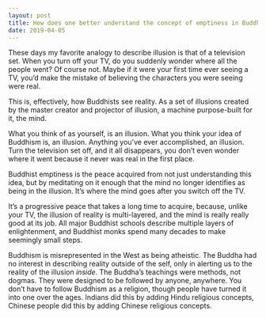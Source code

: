 ```yaml
---
layout: post
title: How does one better understand the concept of emptiness in Buddhism?
date: 2019-04-05
---
```


<p>These days my favorite analogy to describe illusion is that of a television set. When you turn off your TV, do you suddenly wonder where all the people went? Of course not. Maybe if it were your first time ever seeing a TV, you’d make the mistake of believing the characters you were seeing were real.</p><p>This is, effectively, how Buddhists see reality. As a set of illusions created by the master creator and projector of illusion, a machine purpose-built for it, the mind.</p><p>What you think of as yourself, is an illusion. What you think your idea of Buddhism is, an illusion. Anything you’ve ever accomplished, an illusion. Turn the television set off, and it all disappears, you don’t even wonder where it went because it never was real in the first place.</p><p>Buddhist emptiness is the peace acquired from not just understanding this idea, but by meditating on it enough that the mind no longer identifies as being in the illusion. It’s where the mind goes after you switch off the TV.</p><p>It’s a progressive peace that takes a long time to acquire, because, unlike your TV, the illusion of reality is multi-layered, and the mind is really really good at its job. All major Buddhist schools describe multiple layers of enlightenment, and Buddhist monks spend many decades to make seemingly small steps.</p><p>Buddhism is misrepresented in the West as being atheistic. The Buddha had no interest in describing reality outside of the self, only in alerting us to the reality of the illusion <i>inside</i>. The Buddha’s teachings were methods, not dogmas. They were designed to be followed by anyone, anywhere. You don’t have to follow Buddhism as a religion, though people have turned it into one over the ages. Indians did this by adding Hindu religious concepts, Chinese people did this by adding Chinese religious concepts.</p>
